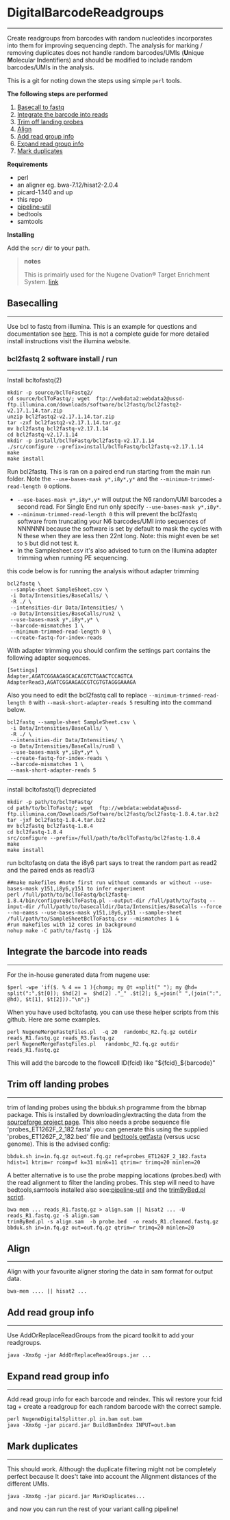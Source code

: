 
# DigitalBarcodeReadgroups
----

Create readgroups from barcodes with random nucleotides incorporates into them for improving sequencing depth. The analysis for marking / removing duplicates does not handle random barcodes/UMIs (**U**nique **M**olecular **I**ndentifiers) and should be modified to include random barcodes/UMIs in the analysis.

This is a git for noting down the steps using simple `perl` tools.

**The following steps are performed**

1. [Basecall to fastq](#basecalling)
2. [Integrate the barcode into reads](#integrate-the-barcode-into-reads)
3. [Trim off landing probes](#trim-off-landing-probes) 
4. [Align](#align)
5. [Add read group info](#add-read-group-info)
6. [Expand read group info](#expand-read-group-info)
7. [Mark duplicates](#mark-duplicates)

**Requirements**

- perl
- an aligner  eg. bwa-7.12/hisat2-2.0.4
- picard-1.140 and up
- this repo
- [pipeline-util](https://github.com/mmterpstra/pipeline-util)
- bedtools
- samtools

**Installing**

Add the `scr/` dir to your path.

>**notes**
>
>This is primairly used for the Nugene Ovation® Target Enrichment System.  [link](http://www.nugen.com/nugen/index.cfm/products/ovation/ovation-target-enrichment-system/)




## Basecalling
----

Use bcl to fastq from illumina. This is an example for questions and documentation see [here](http://support.illumina.com/downloads/bcl2fastq_conversion_software.html). This is not a complete guide for more detailed install instructions visit the illumina website.

###  bcl2fastq 2 software install / run

----

Install bcltofastq(2)

```
mkdir -p source/bclToFastq2/
cd source/bclToFastq/; wget  ftp://webdata2:webdata2@ussd-ftp.illumina.com/downloads/software/bcl2fastq/bcl2fastq2-v2.17.1.14.tar.zip
unzip bcl2fastq2-v2.17.1.14.tar.zip
tar -zxf bcl2fastq2-v2.17.1.14.tar.gz
mv bcl2fastq bcl2fastq-v2.17.1.14
cd bcl2fastq-v2.17.1.14
mkdir -p install/bclToFastq/bcl2fastq-v2.17.1.14
./src/configure --prefix=install/bclToFastq/bcl2fastq-v2.17.1.14
make
make install
```

Run bcl2fastq. This is ran on a paired end run starting from the main run folder. Note the `--use-bases-mask y*,i8y*,y*` and the `--minimum-trimmed-read-length 0` options. 

 * `--use-bases-mask y*,i8y*,y*` will output the N6 random/UMI barcodes a second read. For Single End run only specify `--use-bases-mask y*,i8y*`.
 * `--minimum-trimmed-read-length 0` this will prevent the bcl2fastq software from truncating your N6 barcodes/UMI into sequences of NNNNNN because the software is set by default to mask the cycles with N these when they are less then 22nt long. Note: this might even be set to `5` but did not test it.
 * In the Samplesheet.csv it's also advised to turn on the Illumina adapter trimming when running PE sequencing. 

this code below is for running the analysis without adapter trimming

```
bcl2fastq \
 --sample-sheet SampleSheet.csv \
 -i Data/Intensities/BaseCalls/ \
 -R ./ \
 --intensities-dir Data/Intensities/ \
 -o Data/Intensities/BaseCalls/run2 \
 --use-bases-mask y*,i8y*,y* \
 --barcode-mismatches 1 \
 --minimum-trimmed-read-length 0 \
 --create-fastq-for-index-reads
```

With adapter trimming you should confirm the settings part contains the following adapter sequences. 

```
[Settings]
Adapter,AGATCGGAAGAGCACACGTCTGAACTCCAGTCA
AdapterRead3,AGATCGGAAGAGCGTCGTGTAGGGAAAGA

```

Also you need to edit the bcl2fastq call to replace `--minimum-trimmed-read-length 0` with `--mask-short-adapter-reads 5` resulting into the command below.

```
bcl2fastq --sample-sheet SampleSheet.csv \
 -i Data/Intensities/BaseCalls/ \
 -R ./ \
 --intensities-dir Data/Intensities/ \
 -o Data/Intensities/BaseCalls/run8 \
 --use-bases-mask y*,i8y*,y* \
 --create-fastq-for-index-reads \
 --barcode-mismatches 1 \
 --mask-short-adapter-reads 5

```

----

install bcltofastq(1) depreciated

```
mkdir -p path/to/bclToFastq/
cd path/to/bclToFastq/; wget  ftp://webdata:webdata@ussd-ftp.illumina.com/Downloads/Software/bcl2fastq/bcl2fastq-1.8.4.tar.bz2
tar -jxf bcl2fastq-1.8.4.tar.bz2
mv bcl2fastq bcl2fastq-1.8.4
cd bcl2fastq-1.8.4
src/configure --prefix=/full/path/to/bclToFastq/bcl2fastq-1.8.4
make
make install
```

run bcltofastq on data
the i8y6 part says to treat the random part as read2 and the paired ends as read1/3 

```
##make makefiles #note first run without commands or without --use-bases-mask y151,i8y6,y151 to infer experiment
perl /full/path/to/bclToFastq/bcl2fastq-1.8.4/bin/configureBclToFastq.pl --output-dir /full/path/to/fastq --input-dir /full/path/to/basecalldir/Data/Intensities/BaseCalls --force --no-eamss --use-bases-mask y151,i8y6,y151 --sample-sheet /full/path/to/SampleSheetBclToFastq.csv --mismatches 1 &
#run makefiles with 12 cores in background
nohup make -C path/to/fastq -j 12&
```
## Integrate the barcode into reads
---

For the in-house generated data from nugene use:

```
$perl -wpe 'if($. % 4 == 1 ){chomp; my @t =split(" "); my @hd= split(":",$t[0]); $hd[2] =  $hd[2] ."_" .$t[2]; $_=join(" ",(join(":", @hd), $t[1], $t[2]))."\n";}
```

When you have used bcltofastq. you can use these helper scripts from this github. Here are some examples.

```
perl NugeneMergeFastqFiles.pl  -q 20  randombc_R2.fq.gz outdir reads_R1.fastq.gz reads_R3.fastq.gz
perl NugeneMergeFastqFiles.pl   randombc_R2.fq.gz outdir reads_R1.fastq.gz
```

This will add the barcode to the flowcell ID(fcid) like "${fcid}_${barcode}"

## Trim off landing probes
---

trim of landing probes using the bbduk.sh programme from the bbmap package. This is installed by downloading/extracting the data from the [sourceforge project page]( http://sourceforge.net/projects/bbmap/ ). This also needs a probe sequence file 'probes_ET1262F_2_182.fasta' you can generate this using the supplied 'probes_ET1262F_2_182.bed' file and [bedtools getfasta](http://bedtools.readthedocs.org/en/latest/content/tools/getfasta.html) (versus ucsc genome). This is the advised config:

```
bbduk.sh in=in.fq.gz out=out.fq.gz ref=probes_ET1262F_2_182.fasta hdist=1 ktrim=r rcomp=f k=31 mink=11 qtrim=r trimq=20 minlen=20 
```

A better alternative is to use the probe mapping locations (probes.bed) with the read alignment to filter the landing probes. This step will need to have bedtools,samtools installed also see:[pipeline-util](https://github.com/mmterpstra/pipeline-util) and the [trimByBed.pl script](https://github.com/mmterpstra/pipeline-util/blob/master/bin/trimByBed.pl).

```
bwa mem ... reads_R1.fastq.gz > align.sam || hisat2 ... -U reads_R1.fastq.gz -S align.sam
trimByBed.pl -s align.sam  -b probe.bed  -o reads_R1.cleaned.fastq.gz
bbduk.sh in=in.fq.gz out=out.fq.gz qtrim=r trimq=20 minlen=20 
```
## Align
---

Align with your favourite aligner storing the data in sam format for output data. 

```
bwa-mem .... || hisat2 ...
```

## Add read group info
---

Use AddOrReplaceReadGroups from the picard toolkit to add your readgroups. 

```
java -Xmx6g -jar AddOrReplaceReadGroups.jar ...
```

## Expand read group info

----
Add read group info for each barcode and reindex. This wil restore your fcid tag + create a readgroup for each random barcode with the correct sample.

```
perl NugeneDigitalSplitter.pl in.bam out.bam
java -Xmx6g -jar picard.jar BuildBamIndex INPUT=out.bam

```

## Mark duplicates
---

This should work. Although the duplicate filtering might not be completely perfect because It does't take into account the Alignment distances of the different UMIs.

```
java -Xmx6g -jar picard.jar MarkDuplicates...
```

and now you can run the rest of your variant calling pipeline!


